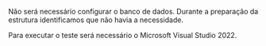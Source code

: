 Não será necessário configurar o banco de dados. Durante a preparação da estrutura identificamos que não havia a necessidade.

Para executar o teste será necessário o Microsoft Visual Studio 2022.
